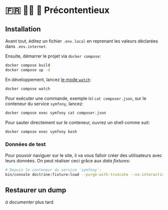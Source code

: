 # 🇫🇷 👩‍⚖️ 🤝 Précontentieux 

## Installation

Avant tout, éditez un fichier `.env.local` en reprenant les valeurs déclarées dans `.env.internet`.

Ensuite, démarrer le projet via `docker compose`:


```bash
docker compose build
docker compose up -d
```

En développement, lancez [le mode `watch`](https://docs.docker.com/compose/file-watch/):

```bash
docker compose watch
```

Pour exécuter une commande, exemple ici `cat composer.json`, sur le conteneur du service `symfony`, lancez:

```bash
docker compose exec symfony cat composer.json
```

Pour sauter directement sur le conteneur, ouvrez un shell comme suit:

```bash
docker compose exec symfony bash
```

### Données de test

Pour pouvoir naviguer sur le site, il va vous falloir créer des utilisateurs avec leurs données. On peut réaliser ceci
grâce aux _data fixtures_:

```bash
# Depuis le conteneur du service `symfony`:
bin/console doctrine:fixture:load --purge-with-truncate --no-interaction
```

## Restaurer un dump

_à documenter_ plus tard
